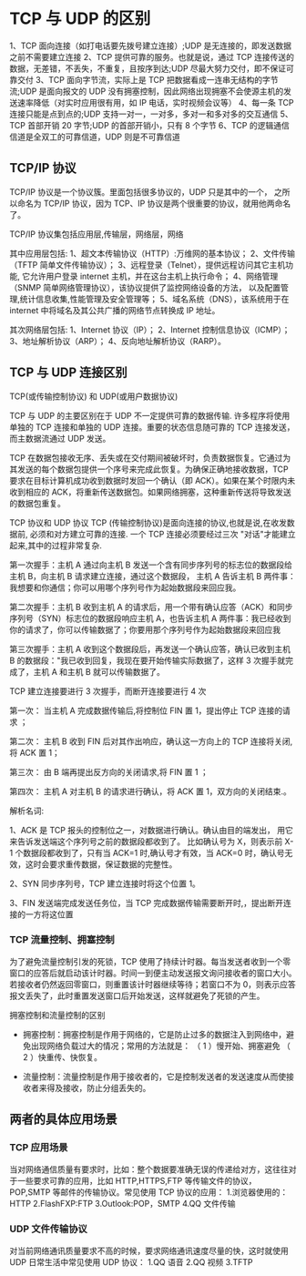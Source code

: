 <!-- # TCP与UDP的区别 -->

# TCP 与 UDP 的区别

1、TCP 面向连接（如打电话要先拨号建立连接）;UDP 是无连接的，即发送数据之前不需要建立连接
2、TCP 提供可靠的服务。也就是说，通过 TCP 连接传送的数据，无差错，不丢失，不重复，且按序到达;UDP 尽最大努力交付，即不保证可靠交付
3、TCP 面向字节流，实际上是 TCP 把数据看成一连串无结构的字节流;UDP 是面向报文的 UDP 没有拥塞控制，因此网络出现拥塞不会使源主机的发送速率降低（对实时应用很有用，如 IP 电话，实时视频会议等）
4、每一条 TCP 连接只能是点到点的;UDP 支持一对一，一对多，多对一和多对多的交互通信 5、TCP 首部开销 20 字节;UDP 的首部开销小，只有 8 个字节
6、TCP 的逻辑通信信道是全双工的可靠信道，UDP 则是不可靠信道

## TCP/IP 协议

TCP/IP 协议是一个协议簇。里面包括很多协议的，UDP 只是其中的一个， 之所以命名为 TCP/IP 协议，因为 TCP、IP 协议是两个很重要的协议，就用他两命名了。

TCP/IP 协议集包括应用层,传输层，网络层，网络

其中应用层包括:
1、超文本传输协议（HTTP）:万维网的基本协议；
2、文件传输（TFTP 简单文件传输协议）；
3、远程登录（Telnet），提供远程访问其它主机功能, 它允许用户登录 internet 主机，并在这台主机上执行命令；
4、网络管理（SNMP 简单网络管理协议），该协议提供了监控网络设备的方法， 以及配置管理,统计信息收集,性能管理及安全管理等；
5、域名系统（DNS），该系统用于在 internet 中将域名及其公共广播的网络节点转换成 IP 地址。

其次网络层包括:
1、Internet 协议（IP）；
2、Internet 控制信息协议（ICMP）；
3、地址解析协议（ARP）；
4、反向地址解析协议（RARP）。

## TCP 与 UDP 连接区别

TCP(或传输控制协议) 和 UDP(或用户数据协议)

TCP 与 UDP 的主要区别在于 UDP 不一定提供可靠的数据传输. 许多程序将使用单独的 TCP 连接和单独的 UDP 连接。重要的状态信息随可靠的 TCP 连接发送，而主数据流通过 UDP 发送。

TCP 在数据包接收无序、丢失或在交付期间被破坏时，负责数据恢复。它通过为其发送的每个数据包提供一个序号来完成此恢复。为确保正确地接收数据，TCP 要求在目标计算机成功收到数据时发回一个确认（即 ACK）。如果在某个时限内未收到相应的 ACK，将重新传送数据包。如果网络拥塞，这种重新传送将导致发送的数据包重复。

TCP 协议和 UDP 协议
TCP (传输控制协议)是面向连接的协议,也就是说,在收发数据前, 必须和对方建立可靠的连接. 一个 TCP 连接必须要经过三次 "对话"才能建立起来,其中的过程非常复杂.

第一次握手：主机 A 通过向主机 B 发送一个含有同步序列号的标志位的数据段给主机 B，向主机 B 请求建立连接，通过这个数据段， 主机 A 告诉主机 B 两件事：我想要和你通信；你可以用哪个序列号作为起始数据段来回应我。

第二次握手：主机 B 收到主机 A 的请求后，用一个带有确认应答（ACK）和同步序列号（SYN）标志位的数据段响应主机 A，也告诉主机 A 两件事：我已经收到你的请求了，你可以传输数据了；你要用那个序列号作为起始数据段来回应我

第三次握手：主机 A 收到这个数据段后，再发送一个确认应答，确认已收到主机 B 的数据段："我已收到回复，我现在要开始传输实际数据了，这样 3 次握手就完成了，主机 A 和主机 B 就可以传输数据了。

TCP 建立连接要进行 3 次握手，而断开连接要进行 4 次

第一次： 当主机 A 完成数据传输后,将控制位 FIN 置 1，提出停止 TCP 连接的请求 ；

第二次： 主机 B 收到 FIN 后对其作出响应，确认这一方向上的 TCP 连接将关闭,将 ACK 置 1；

第三次： 由 B 端再提出反方向的关闭请求,将 FIN 置 1 ；

第四次： 主机 A 对主机 B 的请求进行确认，将 ACK 置 1，双方向的关闭结束.。

解析名词:

1、ACK 是 TCP 报头的控制位之一，对数据进行确认。确认由目的端发出， 用它来告诉发送端这个序列号之前的数据段都收到了。 比如确认号为 X，则表示前 X-1 个数据段都收到了，只有当 ACK=1 时,确认号才有效，当 ACK=0 时，确认号无效，这时会要求重传数据，保证数据的完整性。

2、SYN 同步序列号，TCP 建立连接时将这个位置 1。

3、FIN 发送端完成发送任务位，当 TCP 完成数据传输需要断开时,，提出断开连接的一方将这位置

### TCP 流量控制、拥塞控制

为了避免流量控制引发的死锁，TCP 使用了持续计时器。每当发送者收到一个零窗口的应答后就启动该计时器。时间一到便主动发送报文询问接收者的窗口大小。若接收者仍然返回零窗口，则重置该计时器继续等待；若窗口不为 0，则表示应答报文丢失了，此时重置发送窗口后开始发送，这样就避免了死锁的产生。

拥塞控制和流量控制的区别

- 拥塞控制：拥塞控制是作用于网络的，它是防止过多的数据注入到网络中，避免出现网络负载过大的情况；常用的方法就是：
  （ 1 ）慢开始、拥塞避免
  （ 2 ）快重传、快恢复。

- 流量控制：流量控制是作用于接收者的，它是控制发送者的发送速度从而使接收者来得及接收，防止分组丢失的。

## 两者的具体应用场景

### TCP 应用场景

当对网络通信质量有要求时，比如：整个数据要准确无误的传递给对方，这往往对于一些要求可靠的应用，比如 HTTP,HTTPS,FTP 等传输文件的协议，POP,SMTP 等邮件的传输协议。常见使用 TCP 协议的应用： 1.浏览器使用的：HTTP
2.FlashFXP:FTP
3.Outlook:POP，SMTP
4.QQ 文件传输

### UDP 文件传输协议

对当前网络通讯质量要求不高的时候，要求网络通讯速度尽量的快，这时就使用 UDP
日常生活中常见使用 UDP 协议：
1.QQ 语音
2.QQ 视频
3.TFTP

